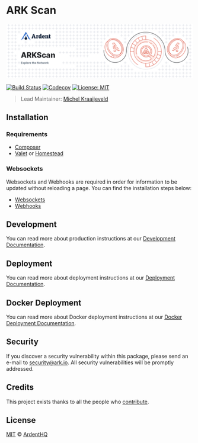 # ARK Scan

<p align="center">
    <img src="./banner.png" />
</p>

[![Build Status](https://badgen.now.sh/github/status/ArdentHQ/arkscan/develop)](https://github.com/ArdentHQ/arkscan/actions?query=branch%3Adevelop)
[![Codecov](https://badgen.now.sh/codecov/c/github/ArdentHQ/arkscan)](https://codecov.io/gh/ArdentHQ/arkscan)
[![License: MIT](https://badgen.now.sh/badge/license/MIT/green)](https://opensource.org/licenses/MIT)

> Lead Maintainer: [Michel Kraaijeveld](https://github.com/ItsANameToo)

## Installation

### Requirements

-   [Composer](https://getcomposer.org)
-   [Valet](https://laravel.com/docs/8.x/valet) or [Homestead](https://laravel.com/docs/8.x/homestead)

### Websockets

Websockets and Webhooks are required in order for information to be updated without reloading a page. You can find the installation steps below:

- [Websockets](./WEBSOCKETS.md)
- [Webhooks](./WEBHOOKS.md)

## Development

You can read more about production instructions at our [Development Documentation](https://arkscan.io/docs/setup/production).

## Deployment

You can read more about deployment instructions at our [Deployment Documentation](https://arkscan.io/docs/setup/development).

## Docker Deployment

You can read more about Docker deployment instructions at our [Docker Deployment Documentation](https://arkscan.io/docs/setup/docker).

## Security

If you discover a security vulnerability within this package, please send an e-mail to security@ark.io. All security vulnerabilities will be promptly addressed.

## Credits

This project exists thanks to all the people who [contribute](../../contributors).

## License

[MIT](LICENSE) © [ArdentHQ](https://ardenthq.com)
